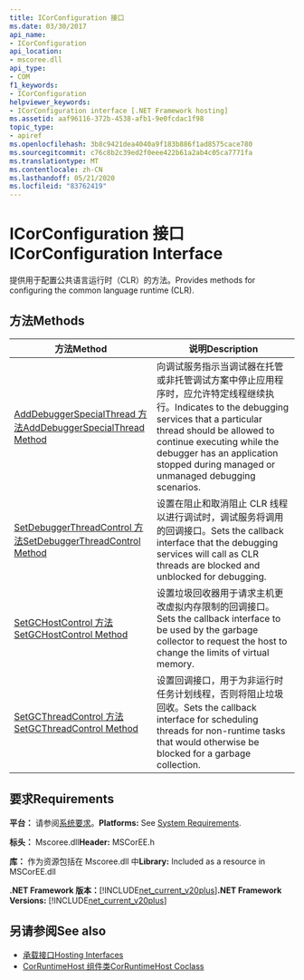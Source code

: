 ```yaml
---
title: ICorConfiguration 接口
ms.date: 03/30/2017
api_name:
- ICorConfiguration
api_location:
- mscoree.dll
api_type:
- COM
f1_keywords:
- ICorConfiguration
helpviewer_keywords:
- ICorConfiguration interface [.NET Framework hosting]
ms.assetid: aaf96116-372b-4538-afb1-9e0fcdac1f98
topic_type:
- apiref
ms.openlocfilehash: 3b8c9421dea4040a9f183b886f1ad8575cace780
ms.sourcegitcommit: c76c8b2c39ed2f0eee422b61a2ab4c05ca7771fa
ms.translationtype: MT
ms.contentlocale: zh-CN
ms.lasthandoff: 05/21/2020
ms.locfileid: "83762419"
---
```

# <a name="icorconfiguration-interface"></a><span data-ttu-id="adc57-102">ICorConfiguration 接口</span><span class="sxs-lookup"><span data-stu-id="adc57-102">ICorConfiguration Interface</span></span>
<span data-ttu-id="adc57-103">提供用于配置公共语言运行时（CLR）的方法。</span><span class="sxs-lookup"><span data-stu-id="adc57-103">Provides methods for configuring the common language runtime (CLR).</span></span>  
  
## <a name="methods"></a><span data-ttu-id="adc57-104">方法</span><span class="sxs-lookup"><span data-stu-id="adc57-104">Methods</span></span>  
  
|<span data-ttu-id="adc57-105">方法</span><span class="sxs-lookup"><span data-stu-id="adc57-105">Method</span></span>|<span data-ttu-id="adc57-106">说明</span><span class="sxs-lookup"><span data-stu-id="adc57-106">Description</span></span>|  
|------------|-----------------|  
|[<span data-ttu-id="adc57-107">AddDebuggerSpecialThread 方法</span><span class="sxs-lookup"><span data-stu-id="adc57-107">AddDebuggerSpecialThread Method</span></span>](icorconfiguration-adddebuggerspecialthread-method.md)|<span data-ttu-id="adc57-108">向调试服务指示当调试器在托管或非托管调试方案中停止应用程序时，应允许特定线程继续执行。</span><span class="sxs-lookup"><span data-stu-id="adc57-108">Indicates to the debugging services that a particular thread should be allowed to continue executing while the debugger has an application stopped during managed or unmanaged debugging scenarios.</span></span>|  
|[<span data-ttu-id="adc57-109">SetDebuggerThreadControl 方法</span><span class="sxs-lookup"><span data-stu-id="adc57-109">SetDebuggerThreadControl Method</span></span>](icorconfiguration-setdebuggerthreadcontrol-method.md)|<span data-ttu-id="adc57-110">设置在阻止和取消阻止 CLR 线程以进行调试时，调试服务将调用的回调接口。</span><span class="sxs-lookup"><span data-stu-id="adc57-110">Sets the callback interface that the debugging services will call as CLR threads are blocked and unblocked for debugging.</span></span>|  
|[<span data-ttu-id="adc57-111">SetGCHostControl 方法</span><span class="sxs-lookup"><span data-stu-id="adc57-111">SetGCHostControl Method</span></span>](icorconfiguration-setgchostcontrol-method.md)|<span data-ttu-id="adc57-112">设置垃圾回收器用于请求主机更改虚拟内存限制的回调接口。</span><span class="sxs-lookup"><span data-stu-id="adc57-112">Sets the callback interface to be used by the garbage collector to request the host to change the limits of virtual memory.</span></span>|  
|[<span data-ttu-id="adc57-113">SetGCThreadControl 方法</span><span class="sxs-lookup"><span data-stu-id="adc57-113">SetGCThreadControl Method</span></span>](icorconfiguration-setgcthreadcontrol-method.md)|<span data-ttu-id="adc57-114">设置回调接口，用于为非运行时任务计划线程，否则将阻止垃圾回收。</span><span class="sxs-lookup"><span data-stu-id="adc57-114">Sets the callback interface for scheduling threads for non-runtime tasks that would otherwise be blocked for a garbage collection.</span></span>|  
  
## <a name="requirements"></a><span data-ttu-id="adc57-115">要求</span><span class="sxs-lookup"><span data-stu-id="adc57-115">Requirements</span></span>  
 <span data-ttu-id="adc57-116">**平台：** 请参阅[系统要求](../../get-started/system-requirements.md)。</span><span class="sxs-lookup"><span data-stu-id="adc57-116">**Platforms:** See [System Requirements](../../get-started/system-requirements.md).</span></span>  
  
 <span data-ttu-id="adc57-117">**标头：** Mscoree.dll</span><span class="sxs-lookup"><span data-stu-id="adc57-117">**Header:** MSCorEE.h</span></span>  
  
 <span data-ttu-id="adc57-118">**库：** 作为资源包括在 Mscoree.dll 中</span><span class="sxs-lookup"><span data-stu-id="adc57-118">**Library:** Included as a resource in MSCorEE.dll</span></span>  
  
 <span data-ttu-id="adc57-119">**.NET Framework 版本：**[!INCLUDE[net_current_v20plus](../../../../includes/net-current-v20plus-md.md)]</span><span class="sxs-lookup"><span data-stu-id="adc57-119">**.NET Framework Versions:** [!INCLUDE[net_current_v20plus](../../../../includes/net-current-v20plus-md.md)]</span></span>  
  
## <a name="see-also"></a><span data-ttu-id="adc57-120">另请参阅</span><span class="sxs-lookup"><span data-stu-id="adc57-120">See also</span></span>

- [<span data-ttu-id="adc57-121">承载接口</span><span class="sxs-lookup"><span data-stu-id="adc57-121">Hosting Interfaces</span></span>](hosting-interfaces.md)
- [<span data-ttu-id="adc57-122">CorRuntimeHost 组件类</span><span class="sxs-lookup"><span data-stu-id="adc57-122">CorRuntimeHost Coclass</span></span>](corruntimehost-coclass.md)
